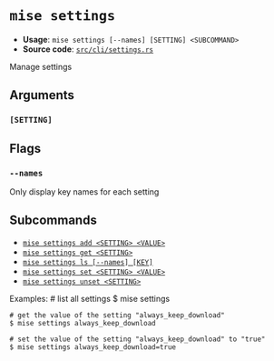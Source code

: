 # `mise settings`

- **Usage**: `mise settings [--names] [SETTING] <SUBCOMMAND>`
- **Source code**: [`src/cli/settings.rs`](https://github.com/jdx/mise/blob/main/src/cli/settings.rs)

Manage settings

## Arguments

### `[SETTING]`

## Flags

### `--names`

Only display key names for each setting

## Subcommands

- [`mise settings add <SETTING> <VALUE>`](/cli/settings/add.md)
- [`mise settings get <SETTING>`](/cli/settings/get.md)
- [`mise settings ls [--names] [KEY]`](/cli/settings/ls.md)
- [`mise settings set <SETTING> <VALUE>`](/cli/settings/set.md)
- [`mise settings unset <SETTING>`](/cli/settings/unset.md)

Examples:
    # list all settings
    $ mise settings

    # get the value of the setting "always_keep_download"
    $ mise settings always_keep_download

    # set the value of the setting "always_keep_download" to "true"
    $ mise settings always_keep_download=true
